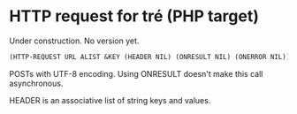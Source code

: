 # HTTP request for tré (PHP target)

Under construction. No version yet.

```lisp
(HTTP-REQUEST URL ALIST &KEY (HEADER NIL) (ONRESULT NIL) (ONERROR NIL))
```

POSTs with UTF-8 encoding.  Using ONRESULT doesn't make this
call asynchronous.

HEADER is an associative list of string keys and values.

